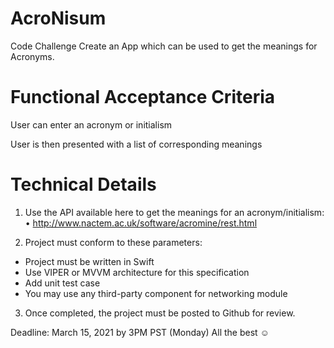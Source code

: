 # AcroNisum
Code Challenge
Create an App which can be used to get the meanings for Acronyms.

# Functional Acceptance Criteria 

User can enter an acronym or initialism 

User is then presented with a list of corresponding meanings 


# Technical Details 
1. Use the API available here to get the meanings for an acronym/initialism: • http://www.nactem.ac.uk/software/acromine/rest.html 

2. Project must conform to these parameters: 
  - Project must be written in Swift 
  - Use VIPER or MVVM architecture for this specification
  - Add unit test case
  - You may use any third-party component for networking module
  
3. Once completed, the project must be posted to Github for review.


Deadline: March 15, 2021 by 3PM PST (Monday)
All the best ☺  
